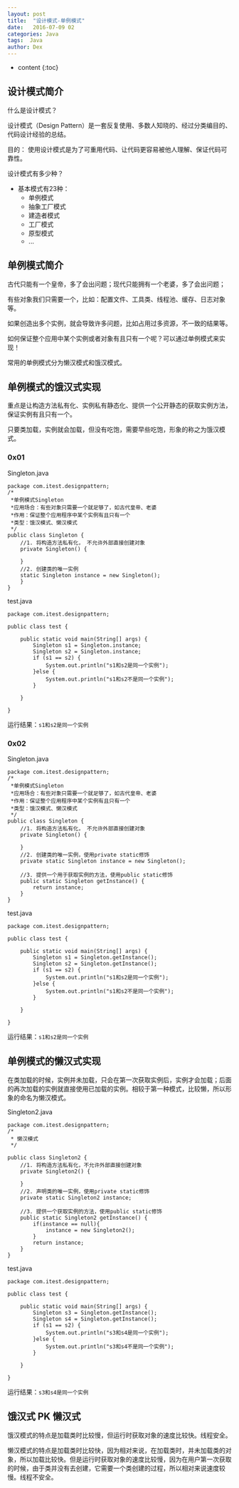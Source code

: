 ```yaml
---
layout: post
title:  "设计模式-单例模式"
date:   2016-07-09 02
categories: Java
tags:  Java
author: Dex
---
```


* content
{:toc}





## 设计模式简介 ##

什么是设计模式？

设计模式（Design Pattern）是一套反复使用、多数人知晓的、经过分类编目的、代码设计经验的总结。

目的： 使用设计模式是为了可重用代码、让代码更容易被他人理解、保证代码可靠性。

设计模式有多少种？

- 基本模式有23种：
	- 单例模式
	- 抽象工厂模式
	- 建造者模式
	- 工厂模式
	- 原型模式
	- ...

## 单例模式简介 ##

古代只能有一个皇帝，多了会出问题；现代只能拥有一个老婆，多了会出问题；

有些对象我们只需要一个，比如：配置文件、工具类、线程池、缓存、日志对象等。

如果创造出多个实例，就会导致许多问题，比如占用过多资源，不一致的结果等。

如何保证整个应用中某个实例或者对象有且只有一个呢？可以通过单例模式来实现！

常用的单例模式分为懒汉模式和饿汉模式。

## 单例模式的饿汉式实现 ##

重点是让构造方法私有化、实例私有静态化、提供一个公开静态的获取实例方法，保证实例有且只有一个。

只要类加载，实例就会加载，但没有吃饱，需要早些吃饱，形象的称之为饿汉模式。

### 0x01 ###

Singleton.java

	package com.itest.designpattern;
	/*
	 *单例模式Singleton
	 *应用场合：有些对象只需要一个就足够了，如古代皇帝、老婆
	 *作用：保证整个应用程序中某个实例有且只有一个
	 *类型：饿汉模式、懒汉模式
	 */
	public class Singleton {
		//1. 将构造方法私有化， 不允许外部直接创建对象
		private Singleton() {
	
		}
		//2. 创建类的唯一实例
		static Singleton instance = new Singleton();
		}
	}

test.java

	package com.itest.designpattern;
	
	public class test {
	
		public static void main(String[] args) {
			Singleton s1 = Singleton.instance;
			Singleton s2 = Singleton.instance;
			if (s1 == s2) {
				System.out.println("s1和s2是同一个实例");
			}else {
				System.out.println("s1和s2不是同一个实例");
			}
	
		}
	
	}

运行结果：`s1和s2是同一个实例`

### 0x02 ###

Singleton.java

	package com.itest.designpattern;
	/*
	 *单例模式Singleton
	 *应用场合：有些对象只需要一个就足够了，如古代皇帝、老婆
	 *作用：保证整个应用程序中某个实例有且只有一个
	 *类型：饿汉模式、懒汉模式
	 */
	public class Singleton {
		//1. 将构造方法私有化， 不允许外部直接创建对象
		private Singleton() {
	
		}
		//2. 创建类的唯一实例，使用private static修饰
		private static Singleton instance = new Singleton();
		
		//3. 提供一个用于获取实例的方法，使用public static修饰
		public static Singleton getInstance() {
			return instance;
		}
	}

test.java

	package com.itest.designpattern;
	
	public class test {
	
		public static void main(String[] args) {
			Singleton s1 = Singleton.getInstance();
			Singleton s2 = Singleton.getInstance();
			if (s1 == s2) {
				System.out.println("s1和s2是同一个实例");
			}else {
				System.out.println("s1和s2不是同一个实例");
			}
	
		}
	
	}

运行结果：`s1和s2是同一个实例`


## 单例模式的懒汉式实现 ##

在类加载的时候，实例并未加载，只会在第一次获取实例后，实例才会加载；后面的再次加载的实例就直接使用已加载的实例。相较于第一种模式，比较懒，所以形象的命名为懒汉模式。

Singleton2.java

	package com.itest.designpattern;
	/*
	 * 懒汉模式
	 */
	
	public class Singleton2 {
		//1. 将构造方法私有化，不允许外部直接创建对象
		private Singleton2() {
			
		}
		//2. 声明类的唯一实例，使用private static修饰
		private static Singleton2 instance;
		
		//3. 提供一个获取实例的方法，使用public static修饰
		public static Singleton2 getInstance() {
			if(instance == null){
				instance = new Singleton2();
			}
			return instance;
		}
	}

test.java

	package com.itest.designpattern;
	
	public class test {
	
		public static void main(String[] args) {
			Singleton s3 = Singleton.getInstance();
			Singleton s4 = Singleton.getInstance();
			if (s1 == s2) {
				System.out.println("s3和s4是同一个实例");
			}else {
				System.out.println("s3和s4不是同一个实例");
			}
	
		}
	
	}

运行结果：`s3和s4是同一个实例`


## 饿汉式 PK 懒汉式 ##

饿汉模式的特点是加载类时比较慢，但运行时获取对象的速度比较快。线程安全。

懒汉模式的特点是加载类时比较快，因为相对来说，在加载类时，并未加载类的对象，所以加载比较快。但是运行时获取对象的速度比较慢，因为在用户第一次获取的时候，由于类并没有去创建，它需要一个类创建的过程，所以相对来说速度较慢。线程不安全。

